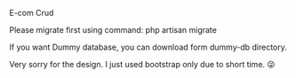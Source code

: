 E-com Crud

Please migrate first using command: php artisan migrate

If you want Dummy database, you can download form dummy-db directory.

Very sorry for the design. I just used bootstrap only due to short time. 😜
